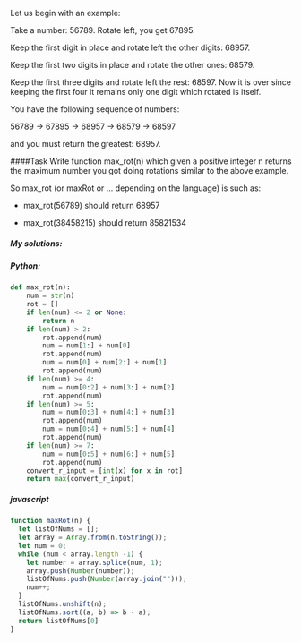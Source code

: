 Let us begin with an example:

Take a number: 56789. Rotate left, you get 67895.

Keep the first digit in place and rotate left the other digits: 68957.

Keep the first two digits in place and rotate the other ones: 68579.

Keep the first three digits and rotate left the rest: 68597. Now it is over since keeping the first four it remains only one digit which rotated is itself.

You have the following sequence of numbers:

56789 -> 67895 -> 68957 -> 68579 -> 68597

and you must return the greatest: 68957.

####Task
Write function max_rot(n) which given a positive integer n returns the maximum number you got doing rotations similar to the above example.

So max_rot (or maxRot or ... depending on the language) is such as:

- max_rot(56789) should return 68957

 - max_rot(38458215) should return 85821534



##### My solutions:


##### Python:


````python
def max_rot(n):
    num = str(n)
    rot = []
    if len(num) <= 2 or None:
        return n 
    if len(num) > 2:
        rot.append(num)
        num = num[1:] + num[0]
        rot.append(num)
        num = num[0] + num[2:] + num[1]
        rot.append(num)
    if len(num) >= 4:
        num = num[0:2] + num[3:] + num[2] 
        rot.append(num)
    if len(num) >= 5:
        num = num[0:3] + num[4:] + num[3]
        rot.append(num)
        num = num[0:4] + num[5:] + num[4] 
        rot.append(num)
    if len(num) >= 7: 
        num = num[0:5] + num[6:] + num[5]
        rot.append(num)
    convert_r_input = [int(x) for x in rot]
    return max(convert_r_input)
````


##### javascript

````javascript
function maxRot(n) {
  let listOfNums = [];
  let array = Array.from(n.toString());
  let num = 0;
  while (num < array.length -1) {
    let number = array.splice(num, 1);
    array.push(Number(number));
    listOfNums.push(Number(array.join("")));
    num++;
  }
  listOfNums.unshift(n);
  listOfNums.sort((a, b) => b - a);
  return listOfNums[0]
}
````